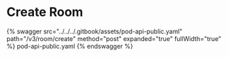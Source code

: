 # Create Room

{% swagger src="../../../.gitbook/assets/pod-api-public.yaml" path="/v3/room/create" method="post" expanded="true" fullWidth="true" %} pod-api-public.yaml {% endswagger %}

